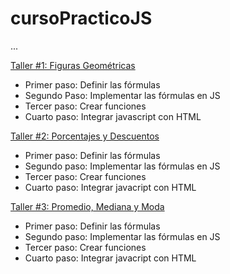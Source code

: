 # cursoPracticoJS

...

[Taller #1: Figuras Geométricas](http://diegoderivera.github.io/cursoPracticoJS/Figuras "Taller #1: Figuras Geométricas")

- Primer paso: Definir las fórmulas
- Segundo Paso: Implementar las fórmulas en JS
- Tercer paso: Crear funciones
- Cuarto paso: Integrar javascript con HTML

[Taller #2: Porcentajes y Descuentos](https://diegoderivera.github.io/cursoPracticoJS/Descuentos "Taller #2: Porcentajes y Descuentos")

- Primer paso: Definir las fórmulas
- Segundo paso: Implementar las fórmulas en JS
- Tercer paso: Crear funciones
- Cuarto paso: Integrar javacript con HTML

[Taller #3: Promedio, Mediana y Moda](https://diegoderivera.github.io/cursoPracticoJS/Stadistics "Taller #3: Promedio, Mediana y Moda")

- Primer paso: Definir las fórmulas
- Segundo paso: Implementar las fórmulas en JS
- Tercer paso: Crear funciones
- Cuarto paso: Integrar javacript con HTML